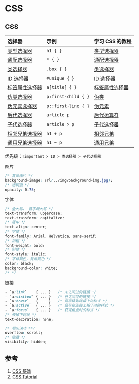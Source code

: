 # CSS

## CSS

| 选择器                                                       | 示例                | 学习 CSS 的教程                                              |
| :----------------------------------------------------------- | :------------------ | :----------------------------------------------------------- |
| [类型选择器](https://developer.mozilla.org/zh-CN/docs/Web/CSS/Type_selectors) | `h1 { }`            | [类型选择器](https://developer.mozilla.org/zh-CN/docs/user:chrisdavidmills/CSS_Learn/CSS_Selectors/Type_Class_and_ID_Selectors#Type_selectors) |
| [通配选择器](https://developer.mozilla.org/zh-CN/docs/Web/CSS/Universal_selectors) | `* { }`             | [通配选择器](https://developer.mozilla.org/zh-CN/docs/user:chrisdavidmills/CSS_Learn/CSS_Selectors/Type_Class_and_ID_Selectors#The_universal_selector) |
| [类选择器](https://developer.mozilla.org/zh-CN/docs/Web/CSS/Class_selectors) | `.box { }`          | [类选择器](https://developer.mozilla.org/zh-CN/docs/user:chrisdavidmills/CSS_Learn/CSS_Selectors/Type_Class_and_ID_Selectors#Class_selectors) |
| [ID 选择器](https://developer.mozilla.org/zh-CN/docs/Web/CSS/ID_selectors) | `#unique { }`       | [ID 选择器](https://developer.mozilla.org/zh-CN/docs/user:chrisdavidmills/CSS_Learn/CSS_Selectors/Type_Class_and_ID_Selectors#ID_Selectors) |
| [标签属性选择器](https://developer.mozilla.org/zh-CN/docs/Web/CSS/Attribute_selectors) | `a[title] { }`      | [标签属性选择器](https://developer.mozilla.org/zh-CN/docs/User:chrisdavidmills/CSS_Learn/CSS_Selectors/Attribute_selectors) |
| [伪类选择器](https://developer.mozilla.org/zh-CN/docs/Web/CSS/Pseudo-classes) | `p:first-child { }` | [伪类](https://developer.mozilla.org/zh-CN/docs/User:chrisdavidmills/CSS_Learn/CSS_Selectors/Pseuso-classes_and_Pseudo-elements#What_is_a_pseudo-class) |
| [伪元素选择器](https://developer.mozilla.org/zh-CN/docs/Web/CSS/Pseudo-elements) | `p::first-line { }` | [伪元素](https://developer.mozilla.org/zh-CN/docs/User:chrisdavidmills/CSS_Learn/CSS_Selectors/Pseuso-classes_and_Pseudo-elements#What_is_a_pseudo-element) |
| [后代选择器](https://developer.mozilla.org/zh-CN/docs/Web/CSS/Descendant_combinator) | `article p`         | [后代运算符](https://developer.mozilla.org/zh-CN/docs/User:chrisdavidmills/CSS_Learn/CSS_Selectors/Combinators#Descendant_Selector) |
| [子代选择器](https://developer.mozilla.org/zh-CN/docs/Web/CSS/Child_combinator) | `article > p`       | [子代选择器](https://developer.mozilla.org/zh-CN/docs/User:chrisdavidmills/CSS_Learn/CSS_Selectors/Combinators#Child_combinator) |
| [相邻兄弟选择器](https://developer.mozilla.org/zh-CN/docs/Web/CSS/Adjacent_sibling_combinator) | `h1 + p`            | [相邻兄弟](https://developer.mozilla.org/zh-CN/docs/User:chrisdavidmills/CSS_Learn/CSS_Selectors/Combinators#Adjacent_sibling) |
| [通用兄弟选择器](https://developer.mozilla.org/zh-CN/docs/Web/CSS/General_sibling_combinator) | `h1 ~ p`            | [通用兄弟](https://developer.mozilla.org/zh-CN/docs/User:chrisdavidmills/CSS_Learn/CSS_Selectors/Combinators#General_sibling) |

优先级：`!important > ID > 类选择器 > 子代选择器` 



图片

```css
/* 背景图片 */
background-image: url(../img/background-img.jpg);
/* 透明度 */
opacity: 0.75;
```



字体

```css
/* 全大写， 首字母大写 */
text-transform: uppercase;
text-transform: capitalize;
/* 居中 */
text-align: center;
/* 字体 */
font-family: Arial, Helvetica, sans-serif;
/* 加粗 */
font-weight: bold;
/* 斜体 */
font-style: italic;
/* 字体颜色，背景颜色 */
color: black;
background-color: white;
/* */
```

链接

```css
- `a:link`    { ... }   /* 未访问过的链接 */
- `a:visited` { ... }   /* 已访问过的链接 */ 
- `a:hover`   { ... }   /* 鼠标移到链接上的样式 */
- `a:active`  { ... }   /* 鼠标在连接上按下时的样式 */
- `a:focus`   { ... }   /* 获得焦点时的样式 */
/* 去掉下划线 */
text-decoration: none;
```





```css
/* 超出滚动 **/
overflow: scroll;
/* 隐藏 */
visibility: hidden;
```



## 参考

1. [CSS 基础](https://developer.mozilla.org/zh-CN/docs/Learn/Getting_started_with_the_web/CSS_basics)
2. [CSS Tutorial](https://www.w3schools.com/css/default.asp)